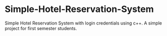 # Simple-Hotel-Reservation-System
Simple Hotel Reservation System with login credentials using c++. A simple project for first semester students.
